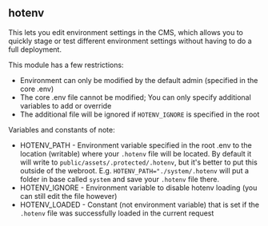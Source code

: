 ## hotenv

This lets you edit environment settings in the CMS, which allows you to quickly
stage or test different environment settings without having to do a full deployment.

This module has a few restrictions:

 - Environment can only be modified by the default admin (specified in the core .env)
 - The core .env file cannot be modified; You can only specify additional variables
   to add or override
 - The additional file will be ignored if `HOTENV_IGNORE` is specified in the root

Variables and constants of note:

 - HOTENV_PATH - Environment variable specified in the root .env to the location (writable) where
   your `.hotenv` file will be located. By default it will write to `public/assets/.protected/.hotenv`,
   but it's better to put this outside of the webroot.
   E.g. `HOTENV_PATH="./system/.hotenv` will put a folder in base called `system` and save your `.hotenv`
   file there.
 - HOTENV_IGNORE - Environment variable to disable hotenv loading (you can still edit the file however)
 - HOTENV_LOADED - Constant (not environment variable) that is set if the `.hotenv` file was successfully
   loaded in the current request
